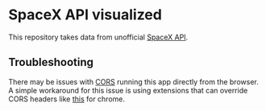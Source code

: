 # SpaceX API visualized

This repository takes data from unofficial [SpaceX API](https://github.com/r-spacex/SpaceX-API).

## Troubleshooting
There may be issues with [CORS](https://developer.mozilla.org/en-US/docs/Web/HTTP/CORS) running this app directly from the browser. A simple workaround for this issue is using extensions that can override CORS headers like [this](https://chrome.google.com/webstore/detail/moesif-origin-cors-change/digfbfaphojjndkpccljibejjbppifbc) for chrome.